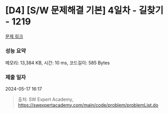 # [D4] [S/W 문제해결 기본] 4일차 - 길찾기 - 1219 

[문제 링크](https://swexpertacademy.com/main/code/problem/problemDetail.do?contestProbId=AV14geLqABQCFAYD) 

### 성능 요약

메모리: 13,384 KB, 시간: 10 ms, 코드길이: 585 Bytes

### 제출 일자

2024-05-17 16:17



> 출처: SW Expert Academy, https://swexpertacademy.com/main/code/problem/problemList.do